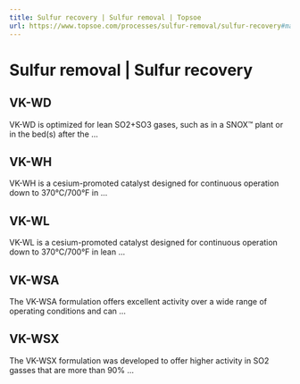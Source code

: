 ```yaml
---
title: Sulfur recovery | Sulfur removal | Topsoe 
url: https://www.topsoe.com/processes/sulfur-removal/sulfur-recovery#main-content
---
```


# Sulfur removal | Sulfur recovery

## VK-WD

VK-WD is optimized for lean SO2+SO3 gases, such as in a SNOX™ plant or in the bed(s) after the ...

## VK-WH

VK-WH is a cesium-promoted catalyst designed for continuous operation down to 370°C/700°F in ...

## VK-WL

VK-WL is a cesium-promoted catalyst designed for continuous operation down to 370°C/700°F in lean ...

## VK-WSA

The VK-WSA formulation offers excellent activity over a wide range of operating conditions and can ...

## VK-WSX

The VK-WSX formulation was developed to offer higher activity in SO2 gasses that are more than 90% ...